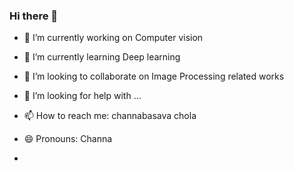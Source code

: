 ### Hi there 👋

- 🔭 I’m currently working on Computer vision
- 🌱 I’m currently learning Deep learning
- 👯 I’m looking to collaborate on Image Processing related works
- 🤔 I’m looking for help with ...
- 📫 How to reach me: channabasava chola
- 😄 Pronouns: Channa 
- <!--
- 💬 Ask me about ...![25937026477_4b7949e87d_o](https://user-images.githubusercontent.com/47296565/130442759-7f76b555-b6fc-4606-af42-c86c4677adcf.jpg)

- ⚡ Fun fact: ...
-->
